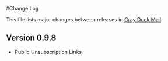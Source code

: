 #Change Log

This file lists major changes between releases in [Gray Duck Mail](https://grayduckmail.com).

## Version 0.9.8

* Public Unsubscription Links
  